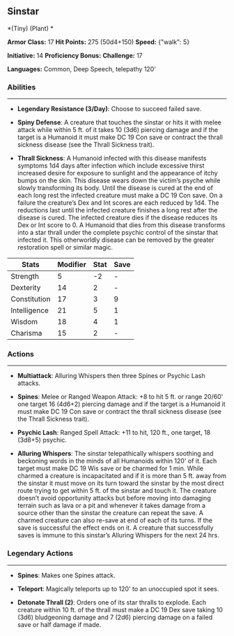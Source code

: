 ## Sinstar
*(Tiny) (Plant) *

**Armor Class:** 17
**Hit Points:** 275 (50d4+150)
**Speed:** {"walk": 5}

**Initiative:** 14
**Proficiency Bonus:**
**Challenge:** 17

**Languages:** Common, Deep Speech, telepathy 120'

### Abilities
 --- 
- **Legendary Resistance (3/Day)**: Choose to succeed failed save.

- **Spiny Defense**: A creature that touches the sinstar or hits it with melee attack while within 5 ft. of it takes 10 (3d6) piercing damage and if the target is a Humanoid it must make DC 19 Con save or contract the thrall sickness disease (see the Thrall Sickness trait).

- **Thrall Sickness**: A Humanoid infected with this disease manifests symptoms 1d4 days after infection which include excessive thirst increased desire for exposure to sunlight and the appearance of itchy bumps on the skin. This disease wears down the victim’s psyche while slowly transforming its body. Until the disease is cured at the end of each long rest the infected creature must make a DC 19 Con save. On a failure the creature’s Dex and Int scores are each reduced by 1d4. The reductions last until the infected creature finishes a long rest after the disease is cured. The infected creature dies if the disease reduces its Dex or Int score to 0. A Humanoid that dies from this disease transforms into a star thrall under the complete psychic control of the sinstar that infected it. This otherworldly disease can be removed by the greater restoration spell or similar magic.



| Stats | Modifier | Stat | Save
| ---- | ---- | ---- | ---- |
| Strength | 5 | -2 | - |
| Dexterity | 14 | 2 | - |
| Constitution | 17 | 3 | 9 |
| Intelligence | 21 | 5 | 1 |
| Wisdom | 18 | 4 | 1 |
| Charisma | 15 | 2 | - |

### Actions
 --- 
- **Multiattack**: Alluring Whispers then three Spines or Psychic Lash attacks.

- **Spines**: Melee or Ranged Weapon Attack: +8 to hit 5 ft. or range 20/60' one target 16 (4d6+2) piercing damage and if the target is a Humanoid it must make DC 19 Con save or contract the thrall sickness disease (see the Thrall Sickness trait).

- **Psychic Lash**: Ranged Spell Attack: +11 to hit, 120 ft., one target, 18 (3d8+5) psychic.

- **Alluring Whispers**: The sinstar telepathically whispers soothing and beckoning words in the minds of all Humanoids within 120' of it. Each target must make DC 19 Wis save or be charmed for 1 min. While charmed a creature is incapacitated and if it is more than 5 ft. away from the sinstar it must move on its turn toward the sinstar by the most direct route trying to get within 5 ft. of the sinstar and touch it. The creature doesn’t avoid opportunity attacks but before moving into damaging terrain such as lava or a pit and whenever it takes damage from a source other than the sinstar the creature can repeat the save. A charmed creature can also re-save at end of each of its turns. If the save is successful the effect ends on it. A creature that successfully saves is immune to this sinstar’s Alluring Whispers for the next 24 hrs.

### Legendary Actions
 --- 
- **Spines**: Makes one Spines attack.

- **Teleport**: Magically teleports up to 120' to an unoccupied spot it sees.

- **Detonate Thrall (2)**: Orders one of its star thralls to explode. Each creature within 10 ft. of the thrall must make a DC 19 Dex save taking 10 (3d6) bludgeoning damage and 7 (2d6) piercing damage on a failed save or half damage if made.

